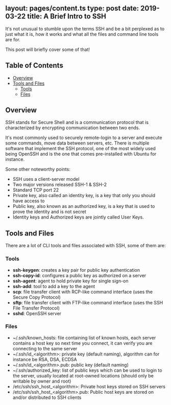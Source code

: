 layout: pages/content.ts
type: post
date: 2019-03-22
title: A Brief Intro to SSH
---

It's not unusual to stumble upon the terms SSH and be a bit perplexed as to just what it is, how it works and what all the files and command line tools are for.

This post will briefly cover some of that!

## Table of Contents

<!-- vim-markdown-toc GFM -->

* [Overview](#overview)
* [Tools and Files](#tools-and-files)
  * [Tools](#tools)
  * [Files](#files)

<!-- vim-markdown-toc -->

## Overview

SSH stands for Secure Shell and is a communication protocol that is characterized by encrypting communication between two ends.

It's most commonly used to securely remote-login to a server and execute some commands, move data between servers, etc.
There is multiple software that implement the SSH protocol, one of the most widely used being <span class="underline_blue">OpenSSH</span> and is the one that comes pre-installed with Ubuntu for instance.

Some other noteworthy points:

- SSH uses a client-server model
- Two major versions released SSH-1 & SSH-2
- Standard TCP port <span class="cositas1">22</span>
- <span class="border_black">Private key</span>, also called an identity key, is a key that only you should have access to
- <span class="border_black">Public key</span>, also known as an authorized key, is a key that is used to prove the identity and is not secret
- <span class="border_black">Identity keys</span> and <span class="border_black">Authorized keys</span> are jointly called <span class="underline">User Keys</span>.

## Tools and Files

There are a lot of CLI tools and files associated with SSH, some of them are:

### Tools

- **ssh-keygen**: creates a key pair for public key authentication
- **ssh-copy-id**: configures a public key as authorized on a server
- **ssh-agent**: agent to hold private key for single sign-on
- **ssh-add**: tool to add a key to the agent
- **scp**: file transfer client with RCP-like command interface (uses the Secure Copy Protocol)
- **sftp**: file transfer client with FTP-like command interface (uses the SSH File Transfer Protocol)
- **sshd**: OpenSSH server

### Files

- <span class="border_black">~/.ssh/known_hosts</span>: file containing list of known hosts, each server contains a host key so next time you connect, it can verify you are connecting to the same server
- <span class="border_black">~/.ssh/id_&lt;algorithm></span>: private key (default naming), algorithm can for instance be RSA, DSA, ECDSA
- <span class="border_black">~/.ssh/id_&lt;algorithm>.pub</span>: public key (default naming)
- <span class="border_black">~/.ssh/authorized_key</span>: list of public keys which can be used to login to the server, usually located at root-owned locations (should only be writable by owner and root)
- <span class="border_black">/etc/ssh/ssh_host_&lt;algorithm></span>: Private host keys stored on SSH servers
- <span class="border_black">/etc/ssh/ssh_host_&lt;algorithm>.pub</span>: Public host keys are stored on and/or distributed to SSH clients

